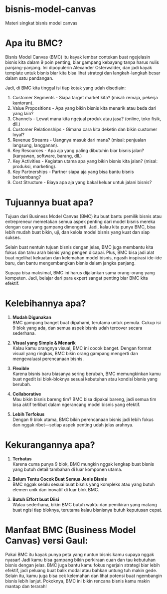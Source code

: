 # bisnis-model-canvas
Materi singkat bisnis model canvas

# Apa itu BMC?

Bisnis Model Canvas (BMC) itu kayak lembar contekan buat ngejelasin bisnis kita dalam 9 poin penting, biar gampang kebayang tanpa harus nulis panjang-panjang. Ini dipopulerin Alexander Osterwalder, dan jadi kayak template untuk bisnis biar kita bisa lihat strategi dan langkah-langkah besar dalam satu pandangan.

Jadi, di BMC kita tinggal isi tiap kotak yang udah disediain:

1. Customer Segments - Siapa target market kita? (misal: remaja, pekerja kantoran).
2. Value Propositions - Apa yang bikin bisnis kita menarik atau beda dari yang lain?
3. Channels - Lewat mana kita ngejual produk atau jasa? (online, toko fisik, dll.)
4. Customer Relationships - Gimana cara kita deketin dan bikin customer loyal?
5. Revenue Streams - Uangnya masuk dari mana? (misal: penjualan langsung, langganan).
6. Key Resources - Apa aja yang paling dibutuhin biar bisnis jalan? (karyawan, software, barang, dll.)
7. Key Activities - Kegiatan utama apa yang bikin bisnis kita jalan? (misal: produksi, marketing).
8. Key Partnerships - Partner siapa aja yang bisa bantu bisnis berkembang?
9. Cost Structure - Biaya apa aja yang bakal keluar untuk jalani bisnis?

# Tujuannya buat apa?

Tujuan dari Business Model Canvas (BMC) itu buat bantu pemilik bisnis atau entrepreneur memetakan semua aspek penting dari model bisnis mereka dengan cara yang gampang dimengerti. Jadi, kalau kita punya BMC, bisa lebih mudah buat bikin, uji, dan kelola model bisnis yang kuat dan siap sukses.

Selain buat nentuin tujuan bisnis dengan jelas, BMC juga membantu kita fokus dan tahu arah bisnis yang pengen dicapai. Plus, BMC bisa jadi alat buat ngelihat kekuatan dan kelemahan model bisnis, ngasih inspirasi ide-ide baru, dan bantu mengembangkan bisnis dalam jangka panjang.

Supaya bisa maksimal, BMC ini harus dijalankan sama orang-orang yang kompeten. Jadi, belajar dari para expert sangat penting biar BMC kita efektif.

# Kelebihannya apa?

1. **Mudah Digunakan**  
   BMC gampang banget buat dipahami, terutama untuk pemula. Cukup isi 9 blok yang ada, dan semua aspek bisnis udah tercover secara sederhana.

2. **Visual yang Simple & Menarik**  
   Kalau kamu orangnya visual, BMC ini cocok banget. Dengan format visual yang ringkas, BMC bikin orang gampang mengerti dan mengevaluasi perencanaan bisnis.

3. **Flexible**  
   Karena bisnis baru biasanya sering berubah, BMC memungkinkan kamu buat ngedit isi blok-bloknya sesuai kebutuhan atau kondisi bisnis yang berubah.

4. **Collaborative**  
   Mau bikin bisnis bareng tim? BMC bisa dipakai bareng, jadi semua tim bisa aktif terlibat dalam ngerancang model bisnis yang efektif.

5. **Lebih Terfokus**  
   Dengan 9 blok utama, BMC bikin perencanaan bisnis jadi lebih fokus dan nggak ribet—setiap aspek penting udah jelas arahnya.

# Kekurangannya apa?

1. **Terbatas**  
   Karena cuma punya 9 blok, BMC mungkin nggak lengkap buat bisnis yang butuh detail tambahan di luar komponen utama.

2. **Belum Tentu Cocok Buat Semua Jenis Bisnis**  
   BMC nggak selalu sesuai buat bisnis yang kompleks atau yang butuh elemen unik dan inovatif di luar blok BMC.

3. **Butuh Effort buat Diisi**  
   Walau sederhana, bikin BMC butuh waktu dan pemikiran yang matang buat ngisi tiap bloknya, terutama kalau bisnisnya butuh keputusan cepat.
 
# Manfaat BMC (Business Model Canvas) versi Gaul:

Pakai BMC itu kayak punya peta yang nuntun bisnis kamu supaya nggak nyasar! Jadi kamu bisa gampang bikin perkiraan cuan dan tau kebutuhan bisnis dengan jelas. BMC juga bantu kamu fokus ngerjain strategi biar lebih efektif, jadi peluang buat balik modal atau bahkan untung tuh makin gede. Selain itu, kamu juga bisa cek kelemahan dan lihat potensi buat ngembangin bisnis lebih lanjut. Pokoknya, BMC ini bikin rencana bisnis kamu makin mantap dan terarah!
